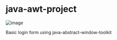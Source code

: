 # java-awt-project

![image](https://user-images.githubusercontent.com/65614791/162760584-db235ead-45b1-4c85-81cc-ab62c4b9366f.png)

Basic login form using java-abstract-window-toolkit
